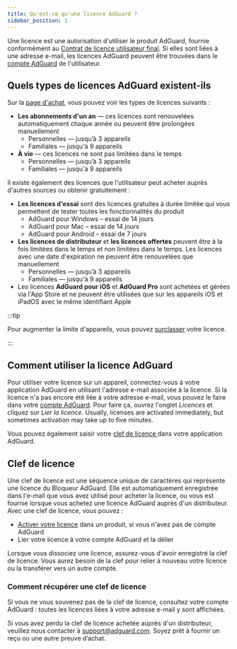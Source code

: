 ```yaml
---
title: Qu'est-ce qu'une licence AdGuard ?
sidebar_position: 1
---
```


Une licence est une autorisation d'utiliser le produit AdGuard, fournie conformément au [Contrat de licence utilisateur final](https://adguard.com/eula.html). Si elles sont liées à une adresse e-mail, les licences AdGuard peuvent être trouvées dans le [compte AdGuard](https://adguardaccount.com/) de l'utilisateur.

## Quels types de licences AdGuard existent-ils

Sur la [page d'achat](https://adguard.com/license.html), vous pouvez voir les types de licences suivants :

- **Les abonnements d'un an** — ces licences sont renouvelées automatiquement chaque année ou peuvent être prolongées manuellement
    - Personnelles — jusqu’à 3 appareils
    - Familiales — jusqu'à 9 appareils
- **À vie** — ces licences ne sont pas limitées dans le temps
    - Personnelles — jusqu’à 3 appareils
    - Familiales — jusqu'à 9 appareils

Il existe également des licences que l'utilisateur peut acheter auprès d'autres sources ou obtenir gratuitement :

- **Les licences d'essai** sont des licences gratuites à durée limitée qui vous permettent de tester toutes les fonctionnalités du produit
    - AdGuard pour Windows – essai de 14 jours
    - AdGuard pour Mac – essai de 14 jours
    - AdGuard pour Android – essai de 7 jours
- **Les licences de distributeur** et **les licences offertes** peuvent être à la fois limitées dans le temps et non limitées dans le temps. Les licences avec une date d'expiration ne peuvent être renouvelées que manuellement
    - Personnelles — jusqu’à 3 appareils
    - Familiales — jusqu'à 9 appareils
- Les licences **AdGuard pour iOS** et **AdGuard Pro** sont achetées et gérées via l'App Store et ne peuvent être utilisées que sur les appareils iOS et iPadOS avec le même identifiant Apple

:::tip

Pour augmenter la limite d'appareils, vous pouvez [surclasser](../payment-options/#upgrade) votre licence.

:::

## Comment utiliser la licence AdGuard

Pour utiliser votre licence sur un appareil, connectez-vous à votre application AdGuard en utilisant l'adresse e-mail associée à la licence. Si la licence n'a pas encore été liée à votre adresse e-mail, vous pouvez le faire dans votre [compte AdGuard](https://adguardaccount.com/). Pour faire ça, ouvrez l'onglet *Licences* et cliquez sur *Lier la licence*. Usually, licenses are activated immediately, but sometimes activation may take up to five minutes.

Vous pouvez également saisir votre [clef de licence ](#license-key) dans votre application AdGuard.

## Clef de licence

Une clef de licence est une séquence unique de caractères qui représente une licence du Bloqueur AdGuard. Elle est automatiquement enregistrée dans l'e-mail que vous avez utilisé pour acheter la licence, ou vous est fournie lorsque vous achetez une licence AdGuard auprès d'un distributeur. Avec une clef de licence, vous pouvez :

- [Activer votre licence](../activation) dans un produit, si vous n'avez pas de compte AdGuard
- Lier votre licence à votre compte AdGuard et la délier

Lorsque vous dissociez une licence, assurez-vous d'avoir enregistré la clef de licence. Vous aurez besoin de la clef pour relier à nouveau votre licence ou la transférer vers un autre compte.

### Comment récupérer une clef de licence

Si vous ne vous souvenez pas de la clef de licence, consultez votre compte AdGuard : toutes les licences liées à votre adresse e-mail y sont affichées.

Si vous avez perdu la clef de licence achetée auprès d'un distributeur, veuillez nous contacter à support@adguard.com. Soyez prêt à fournir un reçu ou une autre preuve d’achat.
